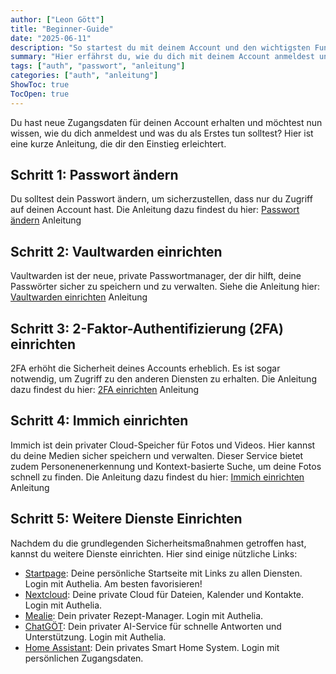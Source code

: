 ```yaml
---
author: ["Leon Gött"]
title: "Beginner-Guide"
date: "2025-06-11"
description: "So startest du mit deinem Account und den wichtigsten Funktionen."
summary: "Hier erfährst du, wie du dich mit deinem Account anmeldest und die nötigen Einstellungen vornimmst."
tags: ["auth", "passwort", "anleitung"]
categories: ["auth", "anleitung"]
ShowToc: true
TocOpen: true
---
```


Du hast neue Zugangsdaten für deinen Account erhalten und möchtest nun wissen, wie du dich anmeldest und was du als Erstes tun solltest? Hier ist eine kurze Anleitung, die dir den Einstieg erleichtert.

## Schritt 1: Passwort ändern

Du solltest dein Passwort ändern, um sicherzustellen, dass nur du Zugriff auf deinen Account hast.
Die Anleitung dazu findest du hier: [Passwort ändern](./password) Anleitung

## Schritt 2: Vaultwarden einrichten

Vaultwarden ist der neue, private Passwortmanager, der dir hilft, deine Passwörter sicher zu speichern und zu verwalten.
Siehe die Anleitung hier: [Vaultwarden einrichten](./vaultwarden) Anleitung

## Schritt 3: 2-Faktor-Authentifizierung (2FA) einrichten

2FA erhöht die Sicherheit deines Accounts erheblich. Es ist sogar notwendig, um Zugriff zu den anderen Diensten zu erhalten.
Die Anleitung dazu findest du hier: [2FA einrichten](./2fa) Anleitung

## Schritt 4: Immich einrichten

Immich ist dein privater Cloud-Speicher für Fotos und Videos. Hier kannst du deine Medien sicher speichern und verwalten. Dieser Service bietet zudem Personenenerkennung und Kontext-basierte Suche, um deine Fotos schnell zu finden.
Die Anleitung dazu findest du hier: [Immich einrichten](./immich) Anleitung

## Schritt 5: Weitere Dienste Einrichten

Nachdem du die grundlegenden Sicherheitsmaßnahmen getroffen hast, kannst du weitere Dienste einrichten. Hier sind einige nützliche Links:

- [Startpage](https://start.goett.top): Deine persönliche Startseite mit Links zu allen Diensten. Login mit Authelia. Am besten favorisieren!
- [Nextcloud](https://nextcloud.goett.top): Deine private Cloud für Dateien, Kalender und Kontakte. Login mit Authelia.
- [Mealie](https://mealie.goett.top): Dein privater Rezept-Manager. Login mit Authelia.
- [ChatGÖT](https://chat.goett.top): Dein privater AI-Service für schnelle Antworten und Unterstützung. Login mit Authelia.
- [Home Assistant](https://home.goett.top): Dein privates Smart Home System. Login mit persönlichen Zugangsdaten.
